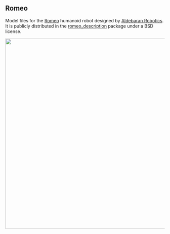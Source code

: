 ## Romeo

Model files for the [Romeo](http://projetromeo.com/) humanoid robot designed by
[Aldebaran Robotics](https://www.ald.softbankrobotics.com/). It is publicly
distributed in the [romeo\_description](http://wiki.ros.org/romeo\_description>)
package under a BSD license.

<img src="https://scaron.info/images/openrave/romeo.png" width="600">
